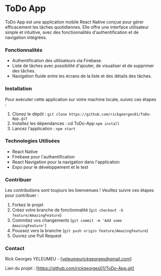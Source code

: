 <h1>ToDo App</h1>

ToDo App est une application mobile React Native conçue pour gérer efficacement les tâches quotidiennes. Elle offre une interface utilisateur simple et intuitive, avec des fonctionnalités d'authentification et de navigation intégrées.

<h3>Fonctionnalités</h3> 

- Authentification des utilisateurs via Firebase.
- Liste de tâches avec possibilité d'ajouter, de visualiser et de supprimer des tâches.
- Navigation fluide entre les écrans de la liste et des détails des tâches.

<h3>Installation</h3>

Pour exécuter cette application sur votre machine locale, suivez ces étapes :

1. Clonez le dépôt :
  `git clone https://github.com/rickgeorges01/ToDo-App.git`
2. Installez les dépendances :
   cd ToDo-App
   `npm install`
3. Lancez l'application :
   `npm start`

<h3>Technologies Utilisées</h3>

- React Native
- Firebase pour l'authentification
- React Navigation pour la navigation dans l'application
- Expo pour le développement et le test

<h3>Contribuer</h3>

Les contributions sont toujours les bienvenues ! Veuillez suivre ces étapes pour contribuer :

1. Forkez le projet
2. Créez votre branche de fonctionnalité (`git checkout -b feature/AmazingFeature`)
3. Commitez vos changements (`git commit -m 'Add some AmazingFeature'`)
4. Poussez vers la branche (`git push origin feature/AmazingFeature`)
5. Ouvrez une Pull Request


<h3>Contact</h3> 

Rick Georges YELEUMEU - [yeleumeurickgeorges@gmail.com]

Lien du projet : [https://github.com/rickgeorges01/ToDo-App.git]






